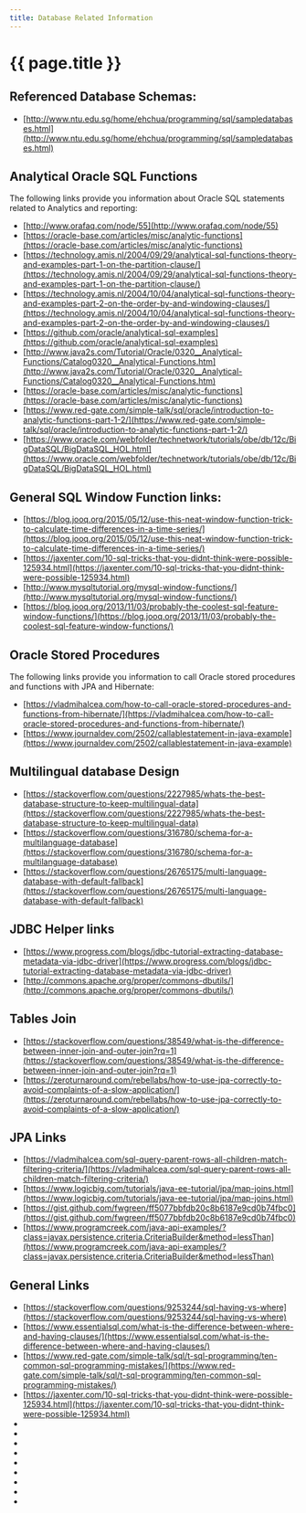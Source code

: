 ```yaml
---
title: Database Related Information
---
```

# {{ page.title }}

## Referenced Database Schemas:
- [http://www.ntu.edu.sg/home/ehchua/programming/sql/sampledatabases.html](http://www.ntu.edu.sg/home/ehchua/programming/sql/sampledatabases.html)

## Analytical Oracle SQL Functions
The following links provide you information about Oracle SQL statements related to Analytics and reporting:
- [http://www.orafaq.com/node/55](http://www.orafaq.com/node/55)
- [https://oracle-base.com/articles/misc/analytic-functions](https://oracle-base.com/articles/misc/analytic-functions)
- [https://technology.amis.nl/2004/09/29/analytical-sql-functions-theory-and-examples-part-1-on-the-partition-clause/](https://technology.amis.nl/2004/09/29/analytical-sql-functions-theory-and-examples-part-1-on-the-partition-clause/)
- [https://technology.amis.nl/2004/10/04/analytical-sql-functions-theory-and-examples-part-2-on-the-order-by-and-windowing-clauses/](https://technology.amis.nl/2004/10/04/analytical-sql-functions-theory-and-examples-part-2-on-the-order-by-and-windowing-clauses/)
- [https://github.com/oracle/analytical-sql-examples](https://github.com/oracle/analytical-sql-examples)
- [http://www.java2s.com/Tutorial/Oracle/0320__Analytical-Functions/Catalog0320__Analytical-Functions.htm](http://www.java2s.com/Tutorial/Oracle/0320__Analytical-Functions/Catalog0320__Analytical-Functions.htm)
- [https://oracle-base.com/articles/misc/analytic-functions](https://oracle-base.com/articles/misc/analytic-functions)
- [https://www.red-gate.com/simple-talk/sql/oracle/introduction-to-analytic-functions-part-1-2/](https://www.red-gate.com/simple-talk/sql/oracle/introduction-to-analytic-functions-part-1-2/)
- [https://www.oracle.com/webfolder/technetwork/tutorials/obe/db/12c/BigDataSQL/BigDataSQL_HOL.html](https://www.oracle.com/webfolder/technetwork/tutorials/obe/db/12c/BigDataSQL/BigDataSQL_HOL.html)

## General SQL Window Function links:
- [https://blog.jooq.org/2015/05/12/use-this-neat-window-function-trick-to-calculate-time-differences-in-a-time-series/](https://blog.jooq.org/2015/05/12/use-this-neat-window-function-trick-to-calculate-time-differences-in-a-time-series/)
- [https://jaxenter.com/10-sql-tricks-that-you-didnt-think-were-possible-125934.html](https://jaxenter.com/10-sql-tricks-that-you-didnt-think-were-possible-125934.html)
- [http://www.mysqltutorial.org/mysql-window-functions/](http://www.mysqltutorial.org/mysql-window-functions/)
- [https://blog.jooq.org/2013/11/03/probably-the-coolest-sql-feature-window-functions/](https://blog.jooq.org/2013/11/03/probably-the-coolest-sql-feature-window-functions/)

## Oracle Stored Procedures
The following links provide you information to call Oracle stored procedures and functions with JPA and Hibernate:
- [https://vladmihalcea.com/how-to-call-oracle-stored-procedures-and-functions-from-hibernate/](https://vladmihalcea.com/how-to-call-oracle-stored-procedures-and-functions-from-hibernate/)
- [https://www.journaldev.com/2502/callablestatement-in-java-example](https://www.journaldev.com/2502/callablestatement-in-java-example)

## Multilingual database Design
- [https://stackoverflow.com/questions/2227985/whats-the-best-database-structure-to-keep-multilingual-data](https://stackoverflow.com/questions/2227985/whats-the-best-database-structure-to-keep-multilingual-data)
- [https://stackoverflow.com/questions/316780/schema-for-a-multilanguage-database](https://stackoverflow.com/questions/316780/schema-for-a-multilanguage-database)
- [https://stackoverflow.com/questions/26765175/multi-language-database-with-default-fallback](https://stackoverflow.com/questions/26765175/multi-language-database-with-default-fallback)

## JDBC Helper links
- [https://www.progress.com/blogs/jdbc-tutorial-extracting-database-metadata-via-jdbc-driver](https://www.progress.com/blogs/jdbc-tutorial-extracting-database-metadata-via-jdbc-driver)
- [http://commons.apache.org/proper/commons-dbutils/](http://commons.apache.org/proper/commons-dbutils/)

## Tables Join
- [https://stackoverflow.com/questions/38549/what-is-the-difference-between-inner-join-and-outer-join?rq=1](https://stackoverflow.com/questions/38549/what-is-the-difference-between-inner-join-and-outer-join?rq=1)
- [https://zeroturnaround.com/rebellabs/how-to-use-jpa-correctly-to-avoid-complaints-of-a-slow-application/](https://zeroturnaround.com/rebellabs/how-to-use-jpa-correctly-to-avoid-complaints-of-a-slow-application/)

## JPA Links
- [https://vladmihalcea.com/sql-query-parent-rows-all-children-match-filtering-criteria/](https://vladmihalcea.com/sql-query-parent-rows-all-children-match-filtering-criteria/)
- [https://www.logicbig.com/tutorials/java-ee-tutorial/jpa/map-joins.html](https://www.logicbig.com/tutorials/java-ee-tutorial/jpa/map-joins.html)
- [https://gist.github.com/fwgreen/ff5077bbfdb20c8b6187e9cd0b74fbc0](https://gist.github.com/fwgreen/ff5077bbfdb20c8b6187e9cd0b74fbc0)
- [https://www.programcreek.com/java-api-examples/?class=javax.persistence.criteria.CriteriaBuilder&method=lessThan](https://www.programcreek.com/java-api-examples/?class=javax.persistence.criteria.CriteriaBuilder&method=lessThan)

## General Links
- [https://stackoverflow.com/questions/9253244/sql-having-vs-where](https://stackoverflow.com/questions/9253244/sql-having-vs-where)
- [https://www.essentialsql.com/what-is-the-difference-between-where-and-having-clauses/](https://www.essentialsql.com/what-is-the-difference-between-where-and-having-clauses/)
- [https://www.red-gate.com/simple-talk/sql/t-sql-programming/ten-common-sql-programming-mistakes/](https://www.red-gate.com/simple-talk/sql/t-sql-programming/ten-common-sql-programming-mistakes/)
- [https://jaxenter.com/10-sql-tricks-that-you-didnt-think-were-possible-125934.html](https://jaxenter.com/10-sql-tricks-that-you-didnt-think-were-possible-125934.html)
- []()
- []()
- []()
- []()
- []()
- []()
- []()
- []()
- []()
